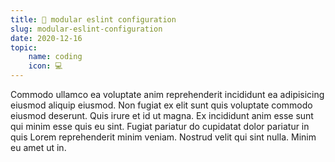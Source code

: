 ```yaml
---
title: 💎 modular eslint configuration
slug: modular-eslint-configuration
date: 2020-12-16
topic:
    name: coding
    icon: 💻
---
```


Commodo ullamco ea voluptate anim reprehenderit incididunt ea adipisicing eiusmod aliquip eiusmod. Non fugiat ex elit sunt quis voluptate commodo eiusmod deserunt. Quis irure et id ut magna. Ex incididunt anim esse sunt qui minim esse quis eu sint. Fugiat pariatur do cupidatat dolor pariatur in quis Lorem reprehenderit minim veniam. Nostrud velit qui sint nulla. Minim eu amet ut in.

[eslint]: https://eslint.org
[npm-eslint]: https://npmjs.com/search?q=%40bradgarropy%2Feslint-config
[npm-eslint-base]: https://npmjs.com/package/@bradgarropy/eslint-config
[npm-eslint-react]: https://npmjs.com/package/@bradgarropy/eslint-config-react
[npm-eslint-svelte]: https://npmjs.com/package/@bradgarropy/eslint-config-svelte
[npm-eslint-typescript]: https://npmjs.com/package/@bradgarropy/eslint-config-typescript
